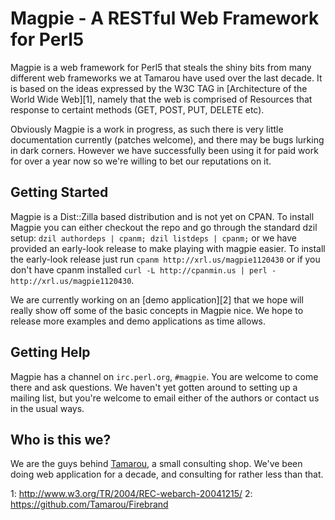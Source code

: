 # Magpie - A RESTful Web Framework for Perl5

Magpie is a web framework for Perl5 that steals the shiny bits from many different web frameworks we at Tamarou have used over the last decade. It is based on the ideas expressed by the W3C TAG in [Architecture of the World Wide Web][1], namely that the web is comprised of Resources that response to certaint methods (GET, POST, PUT, DELETE etc). 

Obviously Magpie is a work in progress, as such there is very little documentation currently (patches welcome), and there may be bugs lurking in dark corners. However we have successfully been using it for paid work for over a year now so we're willing to bet our reputations on it.

## Getting Started

Magpie is a Dist::Zilla based distribution and is not yet on CPAN. To install Magpie you can either checkout the repo and go through the standard dzil setup: `dzil authordeps | cpanm; dzil listdeps | cpanm;` or we have provided an early-look release to make playing with magpie easier. To install the early-look release just run `cpanm http://xrl.us/magpie1120430` or if you don't have cpanm installed `curl -L http://cpanmin.us | perl - http://xrl.us/magpie1120430`.

We are currently working on an [demo application][2] that we hope will really show off some of the basic concepts in Magpie nice. We hope to release more examples and demo applications as time allows.

## Getting Help

Magpie has a channel on `irc.perl.org`, `#magpie`. You are welcome to come there and ask questions. We haven't yet gotten around to setting up a mailing list, but you're welcome to email either of the authors or contact us in the usual ways.

## Who is this we?

We are the guys behind [Tamarou](http://tamarou.com), a small consulting shop. We've been doing web application for a decade, and consulting for rather less than that.

1: http://www.w3.org/TR/2004/REC-webarch-20041215/
2: https://github.com/Tamarou/Firebrand
